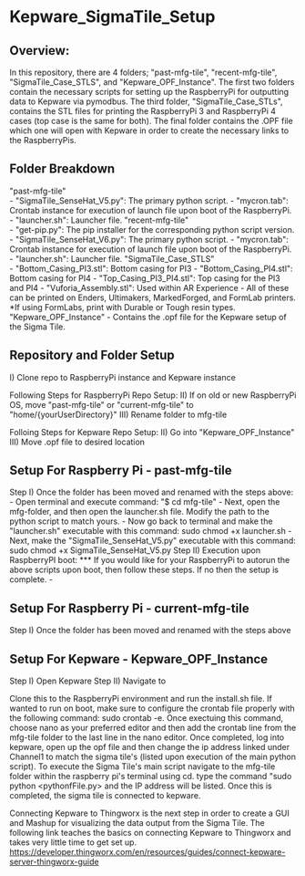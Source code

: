 # Kepware_SigmaTile_Setup
## Overview:
In this repository, there are 4 folders; "past-mfg-tile", "recent-mfg-tile", "SigmaTile_Case_STLS", and "Kepware_OPF_Instance". The first two folders contain the necessary scripts for setting up the RaspberryPi for outputting data to Kepware via pymodbus. The third folder, "SigmaTile_Case_STLs", contains the STL files for printing the RaspberryPi 3 and RaspberryPi 4 cases (top case is the same for both). The final folder contains the .OPF file which one will open with Kepware in order to create the necessary links to the RaspberryPis. 

## Folder Breakdown
"past-mfg-tile"         
    - "SigmaTile_SenseHat_V5.py": The primary python script.
    - "mycron.tab": Crontab instance for execution of launch file upon boot of the RaspberryPi.
    - "launcher.sh": Launcher file.
"recent-mfg-tile"   
    - "get-pip.py": The pip installer for the corresponding python script version.    
    - "SigmaTile_SenseHat_V6.py": The primary python script.
    - "mycron.tab": Crontab instance for execution of launch file upon boot of the RaspberryPi.
    - "launcher.sh": Launcher file.
"SigmaTile_Case_STLS"   
    - "Bottom_Casing_PI3.stl": Bottom casing for PI3
    - "Bottom_Casing_PI4.stl": Bottom casing for PI4
    - "Top_Casing_PI3_PI4.stl": Top casing for the PI3 and PI4
    - "Vuforia_Assembly.stl": Used within AR Experience
        - All of these can be printed on Enders, Ultimakers, MarkedForged, and FormLab printers. *If using FormLabs, print with Durable or Tough resin types.
"Kepware_OPF_Instance" 
    - Contains the .opf file for the Kepware setup of the Sigma Tile.

## Repository and Folder Setup 
I) Clone repo to RaspberryPi instance and Kepware instance

Following Steps for RaspberryPi Repo Setup:
II) If on old or new RaspberryPi OS, move "past-mfg-tile" or "current-mfg-tile" to "home/{yourUserDirectory}"
III) Rename folder to mfg-tile

Folloing Steps for Kepware Repo Setup:
II) Go into "Kepware_OPF_Instance"
III) Move .opf file to desired location

## Setup For Raspberry Pi - past-mfg-tile
Step I) Once the folder has been moved and renamed with the steps above:
    -  Open terminal and execute command: "$ cd mfg-tile"
    - Next, open the mfg-folder, and then open the launcher.sh file. Modify the path to the python script to match yours.
    - Now go back to terminal and make the "launcher.sh" executable with this command: sudo chmod +x launcher.sh
    - Next, make the "SigmaTile_SenseHat_V5.py" executable with this command: sudo chmod +x SigmaTile_SenseHat_V5.py
Step II) Execution upon RaspberryPI boot:
*** If you would like for your RaspberryPi to autorun the above scripts upon boot, then follow these steps. If no then the setup is complete.
    - 

## Setup For Raspberry Pi - current-mfg-tile
Step I) Once the folder has been moved and renamed with the steps above

## Setup For Kepware - Kepware_OPF_Instance
Step I) Open Kepware
Step II) Navigate to  

Clone this to the RaspberryPi environment and run the install.sh file. If wanted to run on boot, make sure to configure the crontab file properly with the following command: sudo crontab -e. Once exectuing this command, choose nano as your preferred editor and then add the crontab line from the mfg-tile folder to the last line in the nano editor. Once completed, log into kepware, open up the opf file and then change the ip address linked under Channel1 to match the sigma tile's (listed upon execution of the main python script). To execute the Sigma Tile's main script navigate to the mfg-tile folder within the raspberry pi's terminal using cd. type the command "sudo python &lt;pythonfFile.py> and the IP address will be listed. Once this is completed, the sigma tile is connected to kepware. 

Connecting Kepware to Thingworx is the next step in order to create a GUI and Mashup for visualizing the data output from the Sigma Tile. The following link teaches the basics on connecting Kepware to Thingworx and takes very little time to get set up.
https://developer.thingworx.com/en/resources/guides/connect-kepware-server-thingworx-guide
